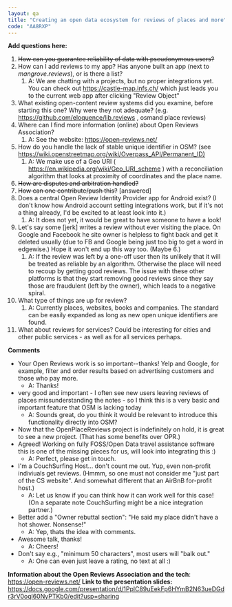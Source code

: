 ```yaml
---
layout: qa
title: "Creating an open data ecosystem for reviews of places and more"
code: "AA8RXP"
---
```


**Add questions here:**


1.  <s>How can you guarantee reliability of data with pseudonymous
    users?</s>
2.  How can I add reviews to my app? Has anyone built an app (next to
    *mangrove.reviews*), or is there a list?
    1.  A: We are chatting with a projects, but no proper integrations
        yet. You can check out <https://castle-map.infs.ch/> which just
        leads you to the current web app after clicking "Review Object"
3.  What existing open-content review systems did you examine, before
    starting this one? Why were they not adequate? (e.g.
    <https://github.com/eloquence/lib.reviews> , osmand place reviews)
4.  Where can I find more information (online) about Open Reviews
    Association?
    1.  A: See the website: <https://open-reviews.net/>
5.  How do you handle the lack of stable unique identifier in OSM? (see
    <https://wiki.openstreetmap.org/wiki/Overpass_API/Permanent_ID)>
    1.  A: We make use of a Geo URI (
        <https://en.wikipedia.org/wiki/Geo_URI_scheme> ) with a
        reconciliation algorithm that looks at proximity of coordinates
        and the place name.
6.  <s>How are disputes and arbitration handled?</s>
7.  <s>How can one contribute/push this?</s> \[answered\]
8.  Does a central Open Review Identity Provider app for Android exist?
    (I don't know how Android account setting integrations work, but if
    it's not a thing already, I'd be excited to at least look into it.)
    1.  A: It does not yet, it would be great to have someone to have a
        look!
9.  Let's say some \[jerk\] writes a review without ever visiting the
    place. On Google and Facebook he site owner is helpless to fight
    back and get it deleted usually (due to FB and Google being just too
    big to get a word in edgewise.) Hope it won't end up this way too.
    (Maybe 6.)
    1.  A: If the review was left by a one-off user then its unlikely
        that it will be treated as reliable by an algorithm. Otherwise
        the place will need to recoup by getting good reviews. The issue
        with these other platforms is that they start removing good
        reviews since they say those are fraudulent (left by the owner),
        which leads to a negative spiral.
10. What type of things are up for review?
    1.  A: Currently places, websites, books and companies. The standard
        can be easily expanded as long as new open unique identifiers
        are found.
11. What about reviews for services? Could be interesting for cities and
    other public services - as well as for all services perhaps.


**Comments**

-   Your Open Reviews work is so important--thanks! Yelp and Google, for
    example, filter and order results based on advertising customers and
    those who pay more.
    -   A: Thanks!
-   very good and important - I often see new users leaving reviews of
    places missunderstanding the notes - so I think this is a very basic
    and important feature that OSM is lacking today
    -   A: Sounds great, do you think it would be relevant to introduce
        this functionality directly into OSM?
-   Now that the OpenPlaceReviews project is indefinitely on hold, it is
    great to see a new project. (That has some benefits over OPR.)
-   Agreed! Working on fully FOSS/Open Data travel assistance software
    this is one of the missing pieces for us, will look into integrating
    this :)
    -   A: Perfect, please get in touch.
-   I'm a CouchSurfing Host... don't count me out. Yup, even non-profit
    indiviuals get reviews. (Hmmm, so one must not consider me "just
    part of the CS website". And somewhat different that an AirBnB
    for-profit host.)
    -   A: Let us know if you can think how it can work well for this
        case! (On a separate note CouchSurfing might be a nice
        integration partner.)
-   Better add a "Owner rebuttal section": "He said my place didn't have
    a hot shower. Nonsense!"
    -   A: Yep, thats the idea with comments.
-   Awesome talk, thanks!
    -   A: Cheers!
-   Don't say e.g., "minimum 50 characters", most users will "balk out."
    -   A: One can even just leave a rating, no text at all :)


**Information about the Open Reviews Association and the tech**:
<https://open-reviews.net/>
**Link to the presentation slides:**
<https://docs.google.com/presentation/d/1PplC89uEekFp6HYmB2N63ueDGdr3rV0oql60NyPTKb0/edit?usp=sharing>


